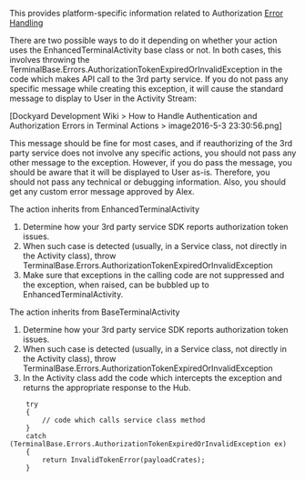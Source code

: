 
This provides platform-specific information related to Authorization [Error Handling](https://github.com/Fr8org/Fr8Core/blob/master/Docs/ForDevelopers/OperatingConcepts/Authorization/ErrorHandling.md)

There are two possible ways to do it depending on whether your action uses the EnhancedTerminalActivity<T> base class or not.  In both cases, this involves throwing the TerminalBase.Errors.AuthorizationTokenExpiredOrInvalidException in the code which makes API call to the 3rd party service. If you do not pass any specific message while creating this exception, it will cause the standard message to display to User in the Activity Stream:

[Dockyard Development Wiki > How to Handle Authentication and Authorization Errors in Terminal Actions > image2016-5-3 23:30:56.png]

This message should be fine for most cases, and if reauthorizing of the 3rd party service does not involve any specific actions, you should not pass any other message to the exception. However, if you do pass the message, you should be aware that it will be displayed to User as-is. Therefore, you should not pass any technical or debugging information. Also, you should get any custom error message approved by Alex.  

 The action inherits from EnhancedTerminalActivity<T>

1. Determine how your 3rd party service SDK reports authorization token issues.
2. When such case is detected (usually, in a Service class, not directly in the Activity class), throw TerminalBase.Errors.AuthorizationTokenExpiredOrInvalidException
3. Make sure that exceptions in the calling code are not suppressed and the exception, when raised, can be bubbled up to EnhancedTerminalActivity<T>.

The action inherits from BaseTerminalActivity

1. Determine how your 3rd party service SDK reports authorization token issues. 
2. When such case is detected (usually, in a Service class, not directly in the Activity class), throw TerminalBase.Errors.AuthorizationTokenExpiredOrInvalidException
3. In the Activity class add the code which intercepts the exception and returns the appropriate response to the Hub.  

```
    try 
    {
        // code which calls service class method
    }
    catch (TerminalBase.Errors.AuthorizationTokenExpiredOrInvalidException ex) 
    {
        return InvalidTokenError(payloadCrates);
    }
```

